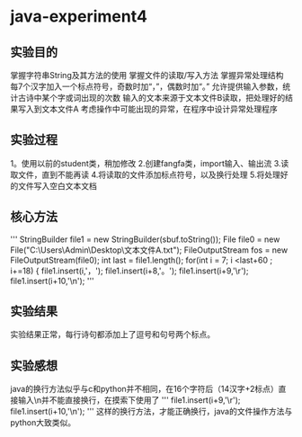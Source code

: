 # java-experiment4
## 实验目的
掌握字符串String及其方法的使用
掌握文件的读取/写入方法
掌握异常处理结构
每7个汉字加入一个标点符号，奇数时加“，”，偶数时加“。”
允许提供输入参数，统计古诗中某个字或词出现的次数
输入的文本来源于文本文件B读取，把处理好的结果写入到文本文件A
考虑操作中可能出现的异常，在程序中设计异常处理程序


## 实验过程
1。使用以前的student类，稍加修改
2.创建fangfa类，import输入、输出流
3.读取文件，直到不能再读
4.将读取的文件添加标点符号，以及换行处理
5.将处理好的文件写入空白文本文档

## 核心方法
'''
   StringBuilder file1 = new StringBuilder(sbuf.toString());
			File file0 = new File("C:\\Users\\Admin\\Desktop\\文本文件A.txt");
			FileOutputStream fos = new FileOutputStream(file0);
			 int last = file1.length();
		        for(int i = 7; i <last+60 ; i+=18) {
		            file1.insert(i,'，');
		            file1.insert(i+8,'。');
		            file1.insert(i+9,'\r');
		            file1.insert(i+10,'\n');
'''

## 实验结果
实验结果正常，每行诗句都添加上了逗号和句号两个标点。

## 实验感想
java的换行方法似乎与c和python并不相同，在16个字符后（14汉字+2标点）直接输入\n并不能直接换行，在摸索下使用了
'''
                file1.insert(i+9,'\r');
		            file1.insert(i+10,'\n');
'''
这样的换行方法，才能正确换行，java的文件操作方法与python大致类似。
